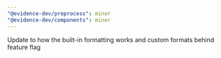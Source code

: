 ```yaml
---
"@evidence-dev/preprocess": minor
"@evidence-dev/components": minor
---
```


Update to how the built-in formatting works and custom formats behind feature flag
